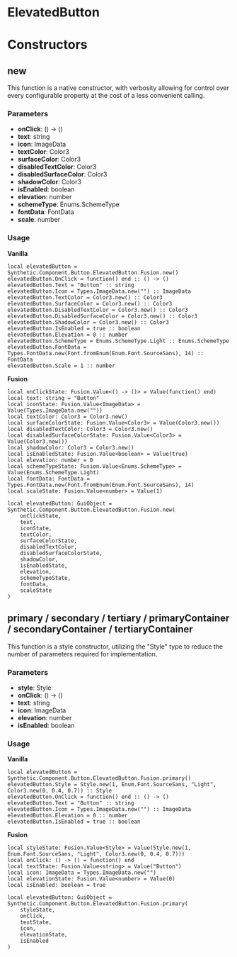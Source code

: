 # ElevatedButton


# Constructors


## new
This function is a native constructor, with verbosity allowing for control over every configurable property at the cost of a less convenient calling.

### Parameters
- **onClick**: () -> ()
- **text**: string
- **icon**: ImageData
- **textColor**: Color3
- **surfaceColor**: Color3
- **disabledTextColor**: Color3
- **disabledSurfaceColor**: Color3
- **shadowColor**: Color3
- **isEnabled**: boolean
- **elevation**: number
- **schemeType**: Enums.SchemeType
- **fontData**: FontData
- **scale**: number


### Usage

**Vanilla**
```luau
local elevatedButton = Synthetic.Component.Button.ElevatedButton.Fusion.new()
elevatedButton.OnClick = function() end :: () -> ()
elevatedButton.Text = "Button" :: string
elevatedButton.Icon = Types.ImageData.new("") :: ImageData
elevatedButton.TextColor = Color3.new() :: Color3
elevatedButton.SurfaceColor = Color3.new() :: Color3
elevatedButton.DisabledTextColor = Color3.new() :: Color3
elevatedButton.DisabledSurfaceColor = Color3.new() :: Color3
elevatedButton.ShadowColor = Color3.new() :: Color3
elevatedButton.IsEnabled = true :: boolean
elevatedButton.Elevation = 0 :: number
elevatedButton.SchemeType = Enums.SchemeType.Light :: Enums.SchemeType
elevatedButton.FontData = Types.FontData.new(Font.fromEnum(Enum.Font.SourceSans), 14) :: FontData
elevatedButton.Scale = 1 :: number
```

**Fusion**
```luau
local onClickState: Fusion.Value<() -> ()> = Value(function() end)
local text: string = "Button"
local iconState: Fusion.Value<ImageData> = Value(Types.ImageData.new(""))
local textColor: Color3 = Color3.new()
local surfaceColorState: Fusion.Value<Color3> = Value(Color3.new())
local disabledTextColor: Color3 = Color3.new()
local disabledSurfaceColorState: Fusion.Value<Color3> = Value(Color3.new())
local shadowColor: Color3 = Color3.new()
local isEnabledState: Fusion.Value<boolean> = Value(true)
local elevation: number = 0
local schemeTypeState: Fusion.Value<Enums.SchemeType> = Value(Enums.SchemeType.Light)
local fontData: FontData = Types.FontData.new(Font.fromEnum(Enum.Font.SourceSans), 14)
local scaleState: Fusion.Value<number> = Value(1)

local elevatedButton: GuiObject = Synthetic.Component.Button.ElevatedButton.Fusion.new(
	onClickState,
	text,
	iconState,
	textColor,
	surfaceColorState,
	disabledTextColor,
	disabledSurfaceColorState,
	shadowColor,
	isEnabledState,
	elevation,
	schemeTypeState,
	fontData,
	scaleState
)
```
## primary / secondary / tertiary / primaryContainer / secondaryContainer / tertiaryContainer
This function is a style constructor, utilizing the "Style" type to reduce the number of parameters required for implementation.

### Parameters
- **style**: Style
- **onClick**: () -> ()
- **text**: string
- **icon**: ImageData
- **elevation**: number
- **isEnabled**: boolean


### Usage

**Vanilla**
```luau
local elevatedButton = Synthetic.Component.Button.ElevatedButton.Fusion.primary()
elevatedButton.Style = Style.new(1, Enum.Font.SourceSans, "Light", Color3.new(0, 0.4, 0.7)) :: Style
elevatedButton.OnClick = function() end :: () -> ()
elevatedButton.Text = "Button" :: string
elevatedButton.Icon = Types.ImageData.new("") :: ImageData
elevatedButton.Elevation = 0 :: number
elevatedButton.IsEnabled = true :: boolean
```

**Fusion**
```luau
local styleState: Fusion.Value<Style> = Value(Style.new(1, Enum.Font.SourceSans, "Light", Color3.new(0, 0.4, 0.7)))
local onClick: () -> () = function() end
local textState: Fusion.Value<string> = Value("Button")
local icon: ImageData = Types.ImageData.new("")
local elevationState: Fusion.Value<number> = Value(0)
local isEnabled: boolean = true

local elevatedButton: GuiObject = Synthetic.Component.Button.ElevatedButton.Fusion.primary(
	styleState,
	onClick,
	textState,
	icon,
	elevationState,
	isEnabled
)
```